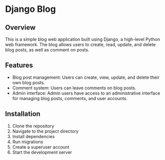 # Django Blog

## Overview

This is a simple blog web application built using Django, a high-level Python web framework. The blog allows users to create, read, update, and delete blog posts, as well as comment on posts.

## Features
- Blog post management: Users can create, view, update, and delete their own blog posts.
- Comment system: Users can leave comments on blog posts.
- Admin interface: Admin users have access to an administrative interface for managing blog posts, comments, and user accounts.

## Installation
1. Clone the repository
2. Navigate to the project directory
3. Install dependencies
4. Run migrations
5. Create a superuser account
6. Start the development server

